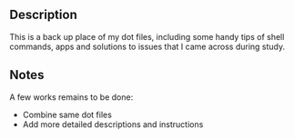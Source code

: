 Description
---
This is a back up place of my dot files, including some handy tips of shell commands, apps and solutions to issues that I came across during study.

Notes
---
A few works remains to be done:
* Combine same dot files
* Add more detailed descriptions and instructions
